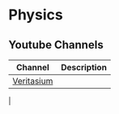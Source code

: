 # Physics
## Youtube Channels
Channel | Description
------- | -----------
[Veritasium](https://www.youtube.com/user/1veritasium) | 
 | 
